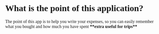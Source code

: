 <h1 style="font-family:verdana">What is the point of this application?</h1>
<p style="font-family:verdana">The point of this app is to help you write your expenses, so you can easily remember what you bought and how much you have spent <b>**extra useful for trips**</b></b>
